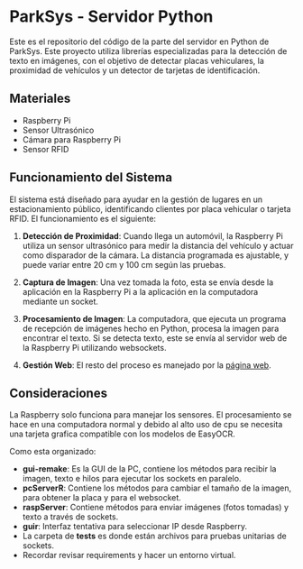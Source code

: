 # ParkSys - Servidor Python

Este es el repositorio del código de la parte del servidor en Python de ParkSys. Este proyecto utiliza librerías especializadas para la detección de texto en imágenes, con el objetivo de detectar placas vehiculares, la proximidad de vehículos y un detector de tarjetas de identificación.

## Materiales

- Raspberry Pi
- Sensor Ultrasónico
- Cámara para Raspberry Pi
- Sensor RFID

## Funcionamiento del Sistema

El sistema está diseñado para ayudar en la gestión de lugares en un estacionamiento público, identificando clientes por placa vehicular o tarjeta RFID. El funcionamiento es el siguiente:

1. **Detección de Proximidad**: Cuando llega un automóvil, la Raspberry Pi utiliza un sensor ultrasónico para medir la distancia del vehículo y actuar como disparador de la cámara. La distancia programada es ajustable, y puede variar entre 20 cm y 100 cm según las pruebas.

2. **Captura de Imagen**: Una vez tomada la foto, esta se envía desde la aplicación en la Raspberry Pi a la aplicación en la computadora mediante un socket.

3. **Procesamiento de Imagen**: La computadora, que ejecuta un programa de recepción de imágenes hecho en Python, procesa la imagen para encontrar el texto. Si se detecta texto, este se envía al servidor web de la Raspberry Pi utilizando websockets.

4. **Gestión Web**: El resto del proceso es manejado por la [página web](https://github.com/JhonCODEOWO/ParkSys).

## Consideraciones

La Raspberry solo funciona para manejar los sensores.
El procesamiento se hace en una computadora normal y debido al alto uso de cpu se necesita una tarjeta grafica compatible con los modelos de EasyOCR.

Como esta organizado:
- **gui-remake**: Es la GUI de la PC, contiene los métodos para recibir la imagen, texto e hilos para ejecutar los sockets en paralelo.
- **pcServerR**: Contiene los métodos para cambiar el tamaño de la imagen, para obtener la placa y para el websocket.
- **raspServer**: Contiene métodos para enviar imágenes (fotos tomadas) y texto a través de sockets.
- **guir**: Interfaz tentativa para seleccionar IP desde Raspberry.
- La carpeta de **tests** es donde están archivos para pruebas unitarias de sockets.
- Recordar revisar requirements y hacer un entorno virtual.

